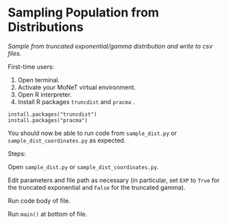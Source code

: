 # Sampling Population from Distributions
*Sample from truncated exponential/gamma distribution and write to csv files.*

First-time users:
1. Open terminal.
2. Activate your MoNeT virtual environment.
3. Open R interpreter.
4. Install R packages `truncdist` and `pracma` .
```
install.packages("truncdist")
install.packages("pracma")
```

You should now be able to run code from `sample_dist.py` or  `sample_dist_coordinates.py` as expected.

Steps:

Open `sample_dist.py` or `sample_dist_coordinates.py`.

Edit parameters and file path as necessary (in particular, set `EXP` to `True` for the truncated exponential and `False` for the truncated gamma).

Run code body of file.

Run `main()` at bottom of file.
